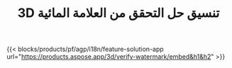 ﻿---
title: 3D تنسيق حل التحقق من العلامة المائية 
weight: 7730
url: /ar/verify-watermark
limit: 
description: تحقق من العلامة المائية العمياء من ملف 3D الخاص بك.
---
{{< blocks/products/pf/agp/i18n/feature-solution-app url="https://products.aspose.app/3d/verify-watermark/embed&h1&h2" >}}
